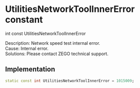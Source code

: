 


# UtilitiesNetworkToolInnerError constant







int const UtilitiesNetworkToolInnerError
  




<p>Description: Network speed test internal error. <br>Cause: Internal error. <br> Solutions: Please contact ZEGO technical support.</p>



## Implementation

```dart
static const int UtilitiesNetworkToolInnerError = 1015009;
```







